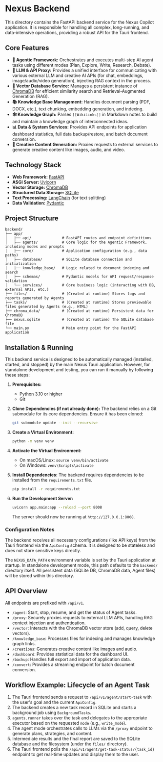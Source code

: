 

# Nexus Backend

This directory contains the FastAPI backend service for the Nexus Copilot application. It is responsible for handling all complex, long-running, and data-intensive operations, providing a robust API for the Tauri frontend.

## Core Features

-   **🤖 Agentic Framework:** Orchestrates and executes multi-step AI agent tasks using different modes (Plan, Explore, Write, Research, Debate).
-   **🔄 LLM & API Proxy:** Provides a unified interface for communicating with various external LLM and creative AI APIs (for chat, embeddings, image/audio/video generation), injecting RAG context in the process.
-   **🧠 Vector Database Service:** Manages a persistent instance of [ChromaDB](https://www.trychroma.com/) for efficient similarity search and Retrieval-Augmented Generation (RAG).
-   **📚 Knowledge Base Management:** Handles document parsing (PDF, DOCX, etc.), text chunking, embedding generation, and indexing.
-   **🕸️ Knowledge Graph:** Parses `[[WikiLinks]]` in Markdown notes to build and maintain a knowledge graph of interconnected ideas.
-   **📊 Data & System Services:** Provides API endpoints for application dashboard statistics, full data backup/restore, and batch document conversion.
-   **🎨 Creative Content Generation:** Proxies requests to external services to generate creative content like images, audio, and video.

## Technology Stack

-   **Web Framework:** [FastAPI](https://fastapi.tiangolo.com/)
-   **ASGI Server:** [Uvicorn](https://www.uvicorn.org/)
-   **Vector Storage:** [ChromaDB](https://www.trychroma.com/)
-   **Structured Data Storage:** [SQLite](https://www.sqlite.org/index.html)
-   **Text Processing:** [LangChain](https://www.langchain.com/) (for text splitting)
-   **Data Validation:** [Pydantic](https://docs.pydantic.dev/)

## Project Structure

```
backend/
├── app/
│   ├── api/              # FastAPI routes and endpoint definitions
│   ├── agents/           # Core logic for the Agentic Framework, including modes and prompts
│   ├── core/             # Application configuration (e.g., data paths)
│   ├── database/         # SQLite database connection and initialization
│   ├── knowledge_base/   # Logic related to document indexing and search
│   ├── schemas/          # Pydantic models for API request/response validation
│   └── services/         # Core business logic (interacting with DB, external APIs, etc.)
├── files/                # (Created at runtime) Stores logs and reports generated by Agents
├── tasks/                # (Created at runtime) Stores previewable files generated by Agents (e.g., HTML)
├── chroma_data/          # (Created at runtime) Persistent data for ChromaDB
├── nexus.sqlite          # (Created at runtime) The SQLite database file
└── main.py               # Main entry point for the FastAPI application
```

## Installation & Running

This backend service is designed to be automatically managed (installed, started, and stopped) by the main Nexus Tauri application. However, for standalone development and testing, you can run it manually by following these steps:

1.  **Prerequisites:**
    -   Python 3.10 or higher
    -   Git

2.  **Clone Dependencies (if not already done):**
    The backend relies on a Git submodule for its core dependencies. Ensure it has been cloned:
    ```bash
    git submodule update --init --recursive
    ```

3.  **Create a Virtual Environment:**
    ```bash
    python -m venv venv
    ```

4.  **Activate the Virtual Environment:**
    -   On macOS/Linux: `source venv/bin/activate`
    -   On Windows: `venv\Scripts\activate`

5.  **Install Dependencies:**
    The backend requires dependencies to be installed from the `requirements.txt` file.
    ```bash
    pip install -r requirements.txt
    ```

6.  **Run the Development Server:**
    ```bash
    uvicorn app.main:app --reload --port 8008
    ```
    The server should now be running at `http://127.0.0.1:8008`.

### Configuration Notes

The backend receives all necessary configurations (like API keys) from the Tauri frontend via the `ApiConfig` schema. It is designed to be stateless and does not store sensitive keys directly.

The `NEXUS_DATA_PATH` environment variable is set by the Tauri application at startup. In standalone development mode, this path defaults to the `backend/` directory itself. All persistent data (SQLite DB, ChromaDB data, Agent files) will be stored within this directory.

## API Overview

All endpoints are prefixed with `/api/v1`.

-   `/agent`: Start, stop, resume, and get the status of Agent tasks.
-   `/proxy`: Securely proxies requests to external LLM APIs, handling RAG context injection and authentication.
-   `/vector`: Interacts with the ChromaDB vector store (add, query, delete vectors).
-   `/knowledge_base`: Processes files for indexing and manages knowledge graph links.
-   `/creations`: Generates creative content like images and audio.
-   `/dashboard`: Provides statistical data for the dashboard UI.
-   `/backup`: Handles full export and import of application data.
-   `/convert`: Provides a streaming endpoint for batch document conversion.

## Workflow Example: Lifecycle of an Agent Task

1.  The Tauri frontend sends a request to `/api/v1/agent/start-task` with the user's goal and the current `ApiConfig`.
2.  The backend creates a new task record in SQLite and starts a background job using `BackgroundTasks`.
3.  `agents.runner` takes over the task and delegates to the appropriate executor based on the requested `mode` (e.g., `write_mode`).
4.  The agent mode orchestrates calls to LLMs via the `/proxy` endpoint to generate plans, strategies, and content.
5.  Intermediate results and the final report are saved to the SQLite database and the filesystem (under the `files/` directory).
6.  The Tauri frontend polls the `/api/v1/agent/get-task-status/{task_id}` endpoint to get real-time updates and display them to the user.